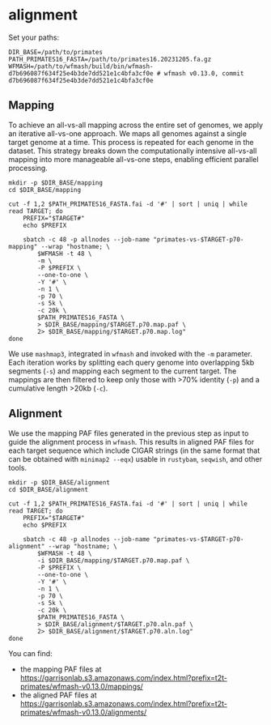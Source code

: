 # alignment

Set your paths:

```shell
DIR_BASE=/path/to/primates
PATH_PRIMATES16_FASTA=/path/to/primates16.20231205.fa.gz
WFMASH=/path/to/wfmash/build/bin/wfmash-d7b696087f634f25e4b3de7dd521e1c4bfa3cf0e # wfmash v0.13.0, commit d7b696087f634f25e4b3de7dd521e1c4bfa3cf0e
```

## Mapping

To achieve an all-vs-all mapping across the entire set of genomes, we apply an iterative all-vs-one approach. We maps all genomes against a single target genome at a time. This process is repeated for each genome in the dataset. This strategy breaks down the computationally intensive all-vs-all mapping into more manageable all-vs-one steps, enabling efficient parallel processing.

```shell
mkdir -p $DIR_BASE/mapping
cd $DIR_BASE/mapping

cut -f 1,2 $PATH_PRIMATES16_FASTA.fai -d '#' | sort | uniq | while read TARGET; do
    PREFIX="$TARGET#"
    echo $PREFIX

    sbatch -c 48 -p allnodes --job-name "primates-vs-$TARGET-p70-mapping" --wrap "hostname; \
        $WFMASH -t 48 \
        -m \
        -P $PREFIX \
        --one-to-one \
        -Y '#' \
        -n 1 \
        -p 70 \
        -s 5k \
        -c 20k \
        $PATH_PRIMATES16_FASTA \
        > $DIR_BASE/mapping/$TARGET.p70.map.paf \
        2> $DIR_BASE/mapping/$TARGET.p70.map.log"
done
```

We use `mashmap3`, integrated in `wfmash` and invoked with the `-m` parameter. Each iteration works by splitting each query genome into overlapping 5kb segments (`-s`) and mapping each segment to the current target. The mappings are then filtered to keep only those with >70% identity (`-p`) and a cumulative length >20kb (`-c`).

## Alignment

We use the mapping PAF files generated in the previous step as input to guide the alignment process in `wfmash`. This results in aligned PAF files for each target sequence which include CIGAR strings (in the same format that can be obtained with `minimap2 --eqx`) usable in `rustybam`, `seqwish`, and other tools.

```shell
mkdir -p $DIR_BASE/alignment
cd $DIR_BASE/alignment

cut -f 1,2 $PATH_PRIMATES16_FASTA.fai -d '#' | sort | uniq | while read TARGET; do
    PREFIX="$TARGET#"
    echo $PREFIX

    sbatch -c 48 -p allnodes --job-name "primates-vs-$TARGET-p70-alignment" --wrap "hostname; \
        $WFMASH -t 48 \
        -i $DIR_BASE/mapping/$TARGET.p70.map.paf \
        -P $PREFIX \
        --one-to-one \
        -Y '#' \
        -n 1 \
        -p 70 \
        -s 5k \
        -c 20k \
        $PATH_PRIMATES16_FASTA \
        > $DIR_BASE/alignment/$TARGET.p70.aln.paf \
        2> $DIR_BASE/alignment/$TARGET.p70.aln.log"
done
```
You can find:
- the mapping PAF files at https://garrisonlab.s3.amazonaws.com/index.html?prefix=t2t-primates/wfmash-v0.13.0/mappings/
- the aligned PAF files at https://garrisonlab.s3.amazonaws.com/index.html?prefix=t2t-primates/wfmash-v0.13.0/alignments/ 


